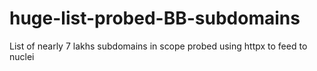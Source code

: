 # huge-list-probed-BB-subdomains
List of nearly 7 lakhs subdomains in scope probed using httpx to feed to nuclei 
